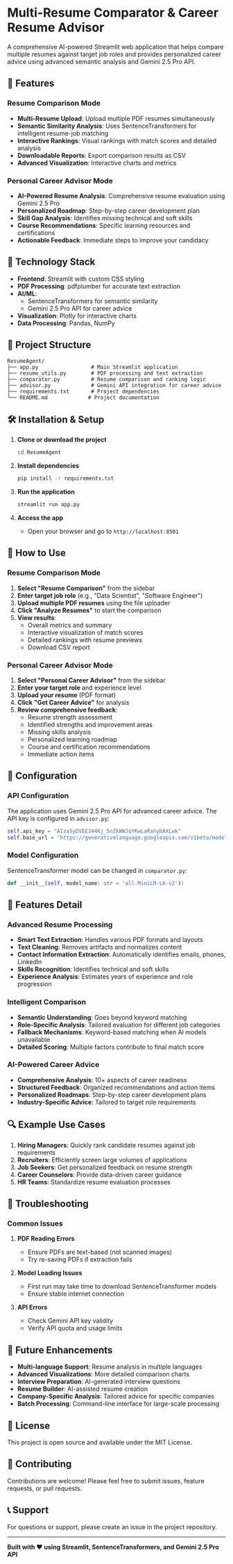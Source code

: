 # Multi-Resume Comparator & Career Resume Advisor

A comprehensive AI-powered Streamlit web application that helps compare multiple resumes against target job roles and provides personalized career advice using advanced semantic analysis and Gemini 2.5 Pro API.

## 🎯 Features

### Resume Comparison Mode
- **Multi-Resume Upload**: Upload multiple PDF resumes simultaneously
- **Semantic Similarity Analysis**: Uses SentenceTransformers for intelligent resume-job matching
- **Interactive Rankings**: Visual rankings with match scores and detailed analysis
- **Downloadable Reports**: Export comparison results as CSV
- **Advanced Visualization**: Interactive charts and metrics

### Personal Career Advisor Mode
- **AI-Powered Resume Analysis**: Comprehensive resume evaluation using Gemini 2.5 Pro
- **Personalized Roadmap**: Step-by-step career development plan
- **Skill Gap Analysis**: Identifies missing technical and soft skills
- **Course Recommendations**: Specific learning resources and certifications
- **Actionable Feedback**: Immediate steps to improve your candidacy

## 🚀 Technology Stack

- **Frontend**: Streamlit with custom CSS styling
- **PDF Processing**: pdfplumber for accurate text extraction
- **AI/ML**: 
  - SentenceTransformers for semantic similarity
  - Gemini 2.5 Pro API for career advice
- **Visualization**: Plotly for interactive charts
- **Data Processing**: Pandas, NumPy

## 📁 Project Structure

```
ResumeAgent/
├── app.py                 # Main Streamlit application
├── resume_utils.py        # PDF processing and text extraction
├── comparator.py          # Resume comparison and ranking logic
├── advisor.py             # Gemini API integration for career advice
├── requirements.txt       # Project dependencies
└── README.md             # Project documentation
```

## 🛠️ Installation & Setup

1. **Clone or download the project**
   ```bash
   cd ResumeAgent
   ```

2. **Install dependencies**
   ```bash
   pip install -r requirements.txt
   ```

3. **Run the application**
   ```bash
   streamlit run app.py
   ```

4. **Access the app**
   - Open your browser and go to `http://localhost:8501`

## 📖 How to Use

### Resume Comparison Mode

1. **Select "Resume Comparison"** from the sidebar
2. **Enter target job role** (e.g., "Data Scientist", "Software Engineer")
3. **Upload multiple PDF resumes** using the file uploader
4. **Click "Analyze Resumes"** to start the comparison
5. **View results**:
   - Overall metrics and summary
   - Interactive visualization of match scores
   - Detailed rankings with resume previews
   - Download CSV report

### Personal Career Advisor Mode

1. **Select "Personal Career Advisor"** from the sidebar
2. **Enter your target role** and experience level
3. **Upload your resume** (PDF format)
4. **Click "Get Career Advice"** for analysis
5. **Review comprehensive feedback**:
   - Resume strength assessment
   - Identified strengths and improvement areas
   - Missing skills analysis
   - Personalized learning roadmap
   - Course and certification recommendations
   - Immediate action items

## 🔧 Configuration

### API Configuration
The application uses Gemini 2.5 Pro API for advanced career advice. The API key is configured in `advisor.py`:

```python
self.api_key = "AIzaSyDVEE344Kj_5nZkWWJqYKwLaRahybAXLwk"
self.base_url = "https://generativelanguage.googleapis.com/v1beta/models/gemini-2.5-pro:generateContent"
```

### Model Configuration
SentenceTransformer model can be changed in `comparator.py`:

```python
def __init__(self, model_name: str = 'all-MiniLM-L6-v2'):
```

## 🎨 Features Detail

### Advanced Resume Processing
- **Smart Text Extraction**: Handles various PDF formats and layouts
- **Text Cleaning**: Removes artifacts and normalizes content
- **Contact Information Extraction**: Automatically identifies emails, phones, LinkedIn
- **Skills Recognition**: Identifies technical and soft skills
- **Experience Analysis**: Estimates years of experience and role progression

### Intelligent Comparison
- **Semantic Understanding**: Goes beyond keyword matching
- **Role-Specific Analysis**: Tailored evaluation for different job categories
- **Fallback Mechanisms**: Keyword-based matching when AI models unavailable
- **Detailed Scoring**: Multiple factors contribute to final match score

### AI-Powered Career Advice
- **Comprehensive Analysis**: 10+ aspects of career readiness
- **Structured Feedback**: Organized recommendations and action items
- **Personalized Roadmaps**: Step-by-step career development plans
- **Industry-Specific Advice**: Tailored to target role requirements

## 🔍 Example Use Cases

1. **Hiring Managers**: Quickly rank candidate resumes against job requirements
2. **Recruiters**: Efficiently screen large volumes of applications
3. **Job Seekers**: Get personalized feedback on resume strength
4. **Career Counselors**: Provide data-driven career guidance
5. **HR Teams**: Standardize resume evaluation processes

## 🚧 Troubleshooting

### Common Issues

1. **PDF Reading Errors**
   - Ensure PDFs are text-based (not scanned images)
   - Try re-saving PDFs if extraction fails

2. **Model Loading Issues**
   - First run may take time to download SentenceTransformer models
   - Ensure stable internet connection

3. **API Errors**
   - Check Gemini API key validity
   - Verify API quota and usage limits

## 🔮 Future Enhancements

- **Multi-language Support**: Resume analysis in multiple languages
- **Advanced Visualizations**: More detailed comparison charts
- **Interview Preparation**: AI-generated interview questions
- **Resume Builder**: AI-assisted resume creation
- **Company-Specific Analysis**: Tailored advice for specific companies
- **Batch Processing**: Command-line interface for large-scale processing

## 📝 License

This project is open source and available under the MIT License.

## 🤝 Contributing

Contributions are welcome! Please feel free to submit issues, feature requests, or pull requests.

## 📞 Support

For questions or support, please create an issue in the project repository.

---

**Built with ❤️ using Streamlit, SentenceTransformers, and Gemini 2.5 Pro API**
